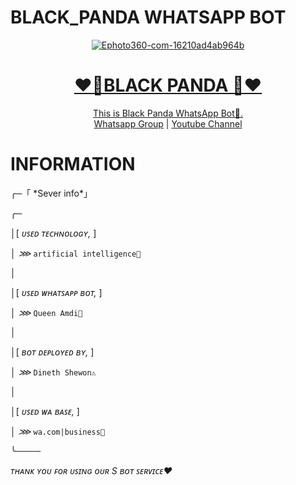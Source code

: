 # BLACK_PANDA WHATSAPP BOT
<div align="center">
<a href="https://ibb.co/zhs6W4y"><img src="https://i.ibb.co/ccJYKrG/Ephoto360-com-16210ad4ab964b.jpg" alt="Ephoto360-com-16210ad4ab964b" border="0"></a><br /><a target='_blank' href='https://the-crosswordsolver.com/offbeat-parisian-tourist-sites-6-letters'>
<h1>❤️🐼BLACK PANDA 🐼❤️</h1>
</div>
<p align="center">
      This is Black Panda WhatsApp Bot🐼.
      <br>
        <a href="https://chat.whatsapp.com/EiAMgRvran32kP9oChu5tb">Whatsapp Group</a> |
        <a href="https://youtube.com/channel/UCRt-7UDMMcfjunuZwZi481Q">Youtube Channel</a>
    <br>
</div>
<h1>INFORMATION</h1>
╭─「 *Sever info*」

 ╭─

│[ *ᴜꜱᴇᴅ ᴛᴇᴄʜɴᴏʟᴏɢʏ,* ]

│ *⋙* ```artificial intelligence📡```

│

│[ *ᴜꜱᴇᴅ ᴡʜᴀᴛꜱᴀᴘᴘ ʙᴏᴛ,* ]

│ *⋙* ```Queen Amdi👀```

│

│[ *ʙᴏᴛ ᴅᴇᴘʟᴏʏᴇᴅ ʙʏ,* ]

│ *⋙* ```Dineth Shewon⚠️```

│

│[ *ᴜꜱᴇᴅ ᴡᴀ ʙᴀꜱᴇ,* ]

│ *⋙* ```wa.com|business🥏```

╰────

*ᴛʜᴀɴᴋ ʏᴏᴜ ꜰᴏʀ ᴜꜱɪɴɢ ᴏᴜʀ S ʙᴏᴛ ꜱᴇʀᴠɪᴄᴇ♥️*  



